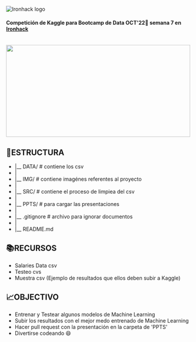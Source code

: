 ![Ironhack logo](https://i.imgur.com/1QgrNNw.png) 

#### Competición de Kaggle para Bootcamp de Data OCT'22:snake: semana 7 en [Ironhack](https://www.ironhack.com/)


&emsp;&emsp;&emsp;&emsp;&emsp;&emsp;&emsp;&emsp;&emsp; <img src="https://github.com/OrianAmpuero/Kaggle_Competition/blob/main/img/predict.jpg" width="500" height="250">


## 📁ESTRUCTURA

- |__ DATA/                         # contiene los csv  
- |
- |__ IMG/                          # contiene imagénes referentes al proyecto 
- |
- |__ SRC/                          # contiene el proceso de limpiea del csv
- | 
- |__ PPTS/                         # para cargar las presentaciones
- |
- |__ .gitignore                    # archivo para ignorar documentos    
- |
- |__ README.md  



## 📚RECURSOS

- Salaries Data csv
- Testeo cvs
- Muestra csv (Ejemplo de resultados que ellos deben subir a Kaggle)


## 📈OBJECTIVO

- Entrenar y Testear algunos modelos de Machine Learning
- Subir los resultados con el mejor medo entrenado de Machine Learning
- Hacer pull request con la presentación en la carpeta de 'PPTS'
- Divertirse codeando 😄
